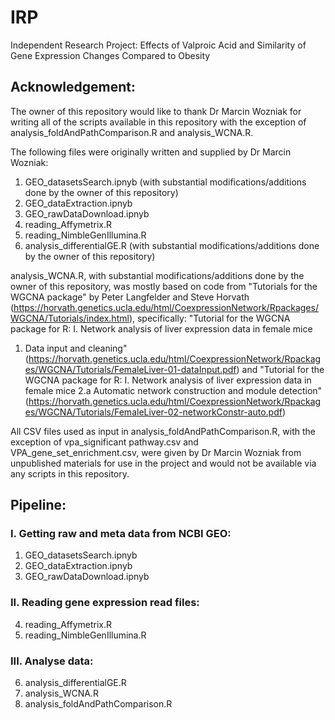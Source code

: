 # IRP
Independent Research Project: Effects of Valproic Acid and Similarity of Gene Expression Changes Compared to Obesity

## Acknowledgement: 
The owner of this repository would like to thank Dr Marcin Wozniak for writing all of the scripts available in this repository with the exception of analysis_foldAndPathComparison.R and analysis_WCNA.R.

The following files were originally written and supplied by Dr Marcin Wozniak:
  1. GEO_datasetsSearch.ipnyb (with substantial modifications/additions done by the owner of this repository)
  2. GEO_dataExtraction.ipnyb
  3. GEO_rawDataDownload.ipnyb
  4. reading_Affymetrix.R
  5. reading_NimbleGenIllumina.R
  6. analysis_differentialGE.R (with substantial modifications/additions done by the owner of this repository)

analysis_WCNA.R, with substantial modifications/additions done by the owner of this repository, was mostly based on code from "Tutorials for the WGCNA package" by Peter Langfelder and Steve Horvath (https://horvath.genetics.ucla.edu/html/CoexpressionNetwork/Rpackages/WGCNA/Tutorials/index.html), specifically: 
"Tutorial for the WGCNA package for R:
I. Network analysis of liver expression data in female mice
1. Data input and cleaning" 
(https://horvath.genetics.ucla.edu/html/CoexpressionNetwork/Rpackages/WGCNA/Tutorials/FemaleLiver-01-dataInput.pdf) 
and 
"Tutorial for the WGCNA package for R:
I. Network analysis of liver expression data in female mice
2.a Automatic network construction and module detection"
(https://horvath.genetics.ucla.edu/html/CoexpressionNetwork/Rpackages/WGCNA/Tutorials/FemaleLiver-02-networkConstr-auto.pdf)


All CSV files used as input in analysis_foldAndPathComparison.R, with the exception of vpa_significant pathway.csv and VPA_gene_set_enrichment.csv, were given by Dr Marcin Wozniak from unpublished materials for use in the project and would not be available via any scripts in this repository.


## Pipeline:

### I. Getting raw and meta data from NCBI GEO:
  1. GEO_datasetsSearch.ipnyb
  2. GEO_dataExtraction.ipnyb
  3. GEO_rawDataDownload.ipnyb

### II. Reading gene expression read files:

  4. reading_Affymetrix.R
  5. reading_NimbleGenIllumina.R

### III. Analyse data:

  6. analysis_differentialGE.R
  7. analysis_WCNA.R
  8. analysis_foldAndPathComparison.R
